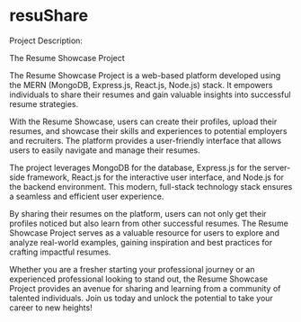 # resuShare
Project Description:

The Resume Showcase Project

The Resume Showcase Project is a web-based platform developed using the MERN (MongoDB, Express.js, React.js, Node.js) stack. It empowers individuals to share their resumes and gain valuable insights into successful resume strategies.

With the Resume Showcase, users can create their profiles, upload their resumes, and showcase their skills and experiences to potential employers and recruiters. The platform provides a user-friendly interface that allows users to easily navigate and manage their resumes.

The project leverages MongoDB for the database, Express.js for the server-side framework, React.js for the interactive user interface, and Node.js for the backend environment. This modern, full-stack technology stack ensures a seamless and efficient user experience.

By sharing their resumes on the platform, users can not only get their profiles noticed but also learn from other successful resumes. The Resume Showcase Project serves as a valuable resource for users to explore and analyze real-world examples, gaining inspiration and best practices for crafting impactful resumes.

Whether you are a fresher starting your professional journey or an experienced professional looking to stand out, the Resume Showcase Project provides an avenue for sharing and learning from a community of talented individuals. Join us today and unlock the potential to take your career to new heights!
